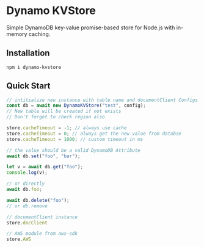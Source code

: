# Dynamo KVStore

Simple DynamoDB key-value promise-based store for Node.js  with in-memory caching.


## Installation
`npm i dynamo-kvstore`

## Quick Start
```javascript
// intitialize new instance with table name and documentClient Configs
const db = await new DynamoKVStore("test", config);
// New table will be created if not exists
// Don't forget to check region also

store.cacheTimeout = -1; // always use cache
store.cacheTimeout = 0; // always get the new value from databse
store.cacheTimeout = 1000; // custom timeout in ms

// the value should be a valid DynamoDB Attribute
await db.set("foo", "bar");

let v = await db.get("foo");
console.log(v);

// or directly
await db.foo;

await db.delete("foo");
// or db.remove

// documentClient instance
store.docClient

// AWS module from aws-sdk
store.AWS
```